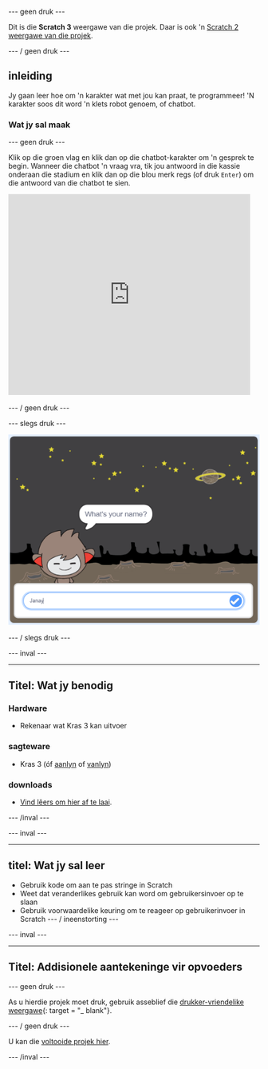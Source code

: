 \--- geen druk \---

Dit is die **Scratch 3** weergawe van die projek. Daar is ook 'n [Scratch 2 weergawe van die projek](https://projects.raspberrypi.org/en/projects/chatbot-scratch2).

\--- / geen druk \---

## inleiding

Jy gaan leer hoe om 'n karakter wat met jou kan praat, te programmeer! 'N karakter soos dit word 'n klets robot genoem, of chatbot.

### Wat jy sal maak

\--- geen druk \---

Klik op die groen vlag en klik dan op die chatbot-karakter om 'n gesprek te begin. Wanneer die chatbot 'n vraag vra, tik jou antwoord in die kassie onderaan die stadium en klik dan op die blou merk regs (of druk `Enter`) om die antwoord van die chatbot te sien.

<div class="scratch-preview">
  <iframe allowtransparency="true" width="485" height="402" src="https://scratch.mit.edu/projects/embed/248864190/?autostart=false" 
  frameborder="0" scrolling="no"></iframe>
</div>

\--- / geen druk \---

\--- slegs druk \---

![voltooi projek](images/chatbot-preview.png)

\--- / slegs druk \---

\--- inval \---

* * *

## Titel: Wat jy benodig

### Hardware

- Rekenaar wat Kras 3 kan uitvoer

### sagteware

- Kras 3 (óf [aanlyn](https://rpf.io/scratchon) of [vanlyn](https://rpf.io/scratchoff))

### downloads

- [Vind lêers om hier af te laai](http://rpf.io/p/en/chatbot-go).

\--- /inval \---

\--- inval \---

* * *

## titel: Wat jy sal leer

- Gebruik kode om aan te pas stringe in Scratch
- Weet dat veranderlikes gebruik kan word om gebruikersinvoer op te slaan
- Gebruik voorwaardelike keuring om te reageer op gebruikerinvoer in Scratch \--- / ineenstorting \---

\--- inval \---

* * *

## Titel: Addisionele aantekeninge vir opvoeders

\--- geen druk \---

As u hierdie projek moet druk, gebruik asseblief die [drukker-vriendelike weergawe](https://projects.raspberrypi.org/en/projects/chatbot/print){: target = "_ blank"}.

\--- / geen druk \---

U kan die [voltooide projek hier](http://rpf.io/p/en/chatbot-get).

\--- /inval \---